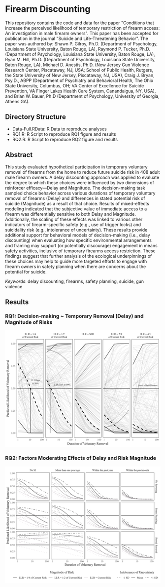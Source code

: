 # Firearm Discounting

This repository contains the code and data for the paper "Conditions that increase the perceived likelihood of temporary restriction of firearm access: An investigation in male firearm owners". This paper has been accepted for publication in the journal "Suicide and Life-Threatening Behavior". The paper was authored by: Shawn P. Gilroy, Ph.D. (Department of Psychology, Louisiana State University, Baton Rouge, LA), Raymond P. Tucker, Ph.D. (Department of Psychology, Louisiana State University, Baton Rouge, LA), Ryan M. Hill, Ph.D. (Department of Psychology, Louisiana State University, Baton Rouge, LA), Michael D. Anestis, Ph.D. (New Jersey Gun Violence Research Center, Piscataway, NJ, USA; School of Public Health, Rutgers, the State University of New Jersey, Piscataway, NJ, USA), Craig J. Bryan, Psy.D., ABPP (Department of Psychiatry and Behavioral Health, The Ohio State University, Columbus, OH; VA Center of Excellence for Suicide Prevention, VA Finger Lakes Health Care System, Canandaigua, NY, USA), and Brian W. Bauer, Ph.D (Department of Psychology, University of Georgia, Athens GA).

## Directory Structure

- Data-Full.RData: R Data to reproduce analyses
- RQ1.R: R Script to reproduce RQ1 figure and results
- RQ2.R: R Script to reproduce RQ2 figure and results

## Abstract

This study evaluated hypothetical participation in temporary voluntary removal of firearms from the home to reduce future suicide risk in 408 adult male firearm owners. A delay discounting approach was applied to evaluate the degree to which these choices were influenced by two dimensions of reinforcer efficacy—Delay and Magnitude. The decision-making task sampled choice behavior across various durations of temporary voluntary removal of firearms (Delay) and differences in stated potential risk of suicide (Magnitude) as a result of that choice. Results of mixed-effects modeling indicated that the subjective value of immediate access to a firearm was differentially sensitive to both Delay and Magnitude. Additionally, the scaling of these effects was linked to various other indicators of firearm-specific safety (e.g., use of trigger locks) and suicidality risk (e.g., intolerance of uncertainty). These results provide additional support for behavioral models of decision-making (i.e., delay discounting) when evaluating how specific environmental arrangements and framing may support (or potentially discourage) engagement in means safety activities, inclusive of temporary firearms access restriction. These findings suggest that further analysis of the ecological underpinnings of these choices may help to guide more targeted efforts to engage with firearm owners in safety planning when there are concerns about the potential for suicide.

_Keywords_: delay discounting, firearms, safety planning, suicide, gun violence

## Results

### RQ1: Decision-making ~ Temporary Removal (Delay) and Magnitude of Risks

![Figure for RQ1](figs/Figure%201.png)

### RQ2: Factors Moderating Effects of Delay and Risk Magnitude

![Figure for RQ2](figs/Figure%202.png)
